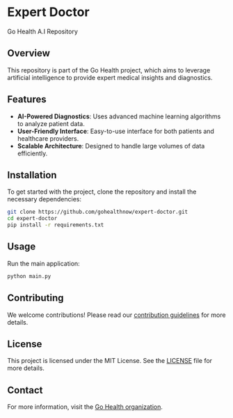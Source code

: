 # Expert Doctor

Go Health A.I Repository

## Overview

This repository is part of the Go Health project, which aims to leverage artificial intelligence to provide expert medical insights and diagnostics.

## Features

- **AI-Powered Diagnostics**: Uses advanced machine learning algorithms to analyze patient data.
- **User-Friendly Interface**: Easy-to-use interface for both patients and healthcare providers.
- **Scalable Architecture**: Designed to handle large volumes of data efficiently.

## Installation

To get started with the project, clone the repository and install the necessary dependencies:

```bash
git clone https://github.com/gohealthnow/expert-doctor.git
cd expert-doctor
pip install -r requirements.txt
```

## Usage

Run the main application:

```bash
python main.py
```

## Contributing

We welcome contributions! Please read our [contribution guidelines](CONTRIBUTING.md) for more details.

## License

This project is licensed under the MIT License. See the [LICENSE](LICENSE) file for more details.

## Contact

For more information, visit the [Go Health organization](https://github.com/gohealthnow).
